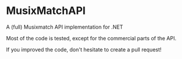 # MusixMatchAPI
A (full) Musixmatch API implementation for .NET

Most of the code is tested, except for the commercial parts of the API.

If you improved the code, don't hesitate to create a pull request!

